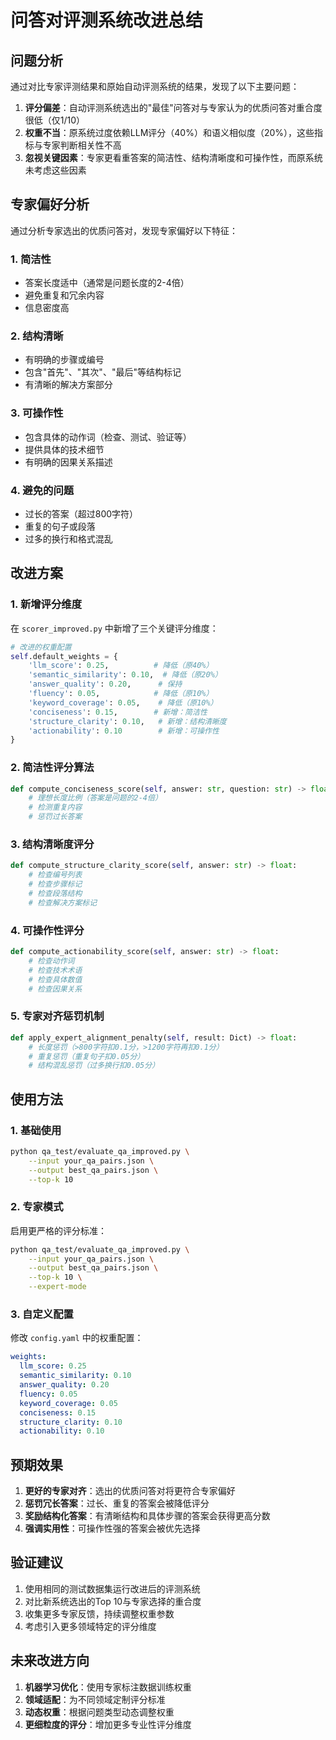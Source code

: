 # 问答对评测系统改进总结

## 问题分析

通过对比专家评测结果和原始自动评测系统的结果，发现了以下主要问题：

1. **评分偏差**：自动评测系统选出的"最佳"问答对与专家认为的优质问答对重合度很低（仅1/10）
2. **权重不当**：原系统过度依赖LLM评分（40%）和语义相似度（20%），这些指标与专家判断相关性不高
3. **忽视关键因素**：专家更看重答案的简洁性、结构清晰度和可操作性，而原系统未考虑这些因素

## 专家偏好分析

通过分析专家选出的优质问答对，发现专家偏好以下特征：

### 1. 简洁性
- 答案长度适中（通常是问题长度的2-4倍）
- 避免重复和冗余内容
- 信息密度高

### 2. 结构清晰
- 有明确的步骤或编号
- 包含"首先"、"其次"、"最后"等结构标记
- 有清晰的解决方案部分

### 3. 可操作性
- 包含具体的动作词（检查、测试、验证等）
- 提供具体的技术细节
- 有明确的因果关系描述

### 4. 避免的问题
- 过长的答案（超过800字符）
- 重复的句子或段落
- 过多的换行和格式混乱

## 改进方案

### 1. 新增评分维度

在 `scorer_improved.py` 中新增了三个关键评分维度：

```python
# 改进的权重配置
self.default_weights = {
    'llm_score': 0.25,          # 降低（原40%）
    'semantic_similarity': 0.10,  # 降低（原20%）
    'answer_quality': 0.20,      # 保持
    'fluency': 0.05,            # 降低（原10%）
    'keyword_coverage': 0.05,    # 降低（原10%）
    'conciseness': 0.15,        # 新增：简洁性
    'structure_clarity': 0.10,   # 新增：结构清晰度
    'actionability': 0.10        # 新增：可操作性
}
```

### 2. 简洁性评分算法

```python
def compute_conciseness_score(self, answer: str, question: str) -> float:
    # 理想长度比例（答案是问题的2-4倍）
    # 检测重复内容
    # 惩罚过长答案
```

### 3. 结构清晰度评分

```python
def compute_structure_clarity_score(self, answer: str) -> float:
    # 检查编号列表
    # 检查步骤标记
    # 检查段落结构
    # 检查解决方案标记
```

### 4. 可操作性评分

```python
def compute_actionability_score(self, answer: str) -> float:
    # 检查动作词
    # 检查技术术语
    # 检查具体数值
    # 检查因果关系
```

### 5. 专家对齐惩罚机制

```python
def apply_expert_alignment_penalty(self, result: Dict) -> float:
    # 长度惩罚（>800字符扣0.1分，>1200字符再扣0.1分）
    # 重复惩罚（重复句子扣0.05分）
    # 结构混乱惩罚（过多换行扣0.05分）
```

## 使用方法

### 1. 基础使用

```bash
python qa_test/evaluate_qa_improved.py \
    --input your_qa_pairs.json \
    --output best_qa_pairs.json \
    --top-k 10
```

### 2. 专家模式

启用更严格的评分标准：

```bash
python qa_test/evaluate_qa_improved.py \
    --input your_qa_pairs.json \
    --output best_qa_pairs.json \
    --top-k 10 \
    --expert-mode
```

### 3. 自定义配置

修改 `config.yaml` 中的权重配置：

```yaml
weights:
  llm_score: 0.25
  semantic_similarity: 0.10
  answer_quality: 0.20
  fluency: 0.05
  keyword_coverage: 0.05
  conciseness: 0.15
  structure_clarity: 0.10
  actionability: 0.10
```

## 预期效果

1. **更好的专家对齐**：选出的优质问答对将更符合专家偏好
2. **惩罚冗长答案**：过长、重复的答案会被降低评分
3. **奖励结构化答案**：有清晰结构和具体步骤的答案会获得更高分数
4. **强调实用性**：可操作性强的答案会被优先选择

## 验证建议

1. 使用相同的测试数据集运行改进后的评测系统
2. 对比新系统选出的Top 10与专家选择的重合度
3. 收集更多专家反馈，持续调整权重参数
4. 考虑引入更多领域特定的评分维度

## 未来改进方向

1. **机器学习优化**：使用专家标注数据训练权重
2. **领域适配**：为不同领域定制评分标准
3. **动态权重**：根据问题类型动态调整权重
4. **更细粒度的评分**：增加更多专业性评分维度
